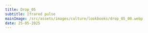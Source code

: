 ```yaml
---
title: Drop_05
subtitle: Ifrared pulse
mainImage: /src/assets/images/culture/lookbooks/drop_05_00.webp
date: 25-05-2025
---
```

